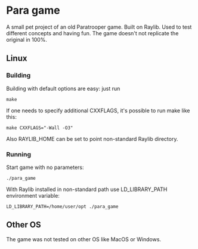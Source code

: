 # Para game
A small pet project of an old Paratrooper game. Built on Raylib. Used to test different concepts and having fun. The game doesn't not replicate the original in 100%.

## Linux
### Building
Building with default options are easy: just run
```
make
```

If one needs to specify additional CXXFLAGS, it's possible to run make like this:
```
make CXXFLAGS="-Wall -O3"
```

Also RAYLIB_HOME can be set to point non-standard Raylib directory.

### Running
Start game with no parameters:
```
./para_game
```

With Raylib installed in non-standard path use LD_LIBRARY_PATH environment variable:

```
LD_LIBRARY_PATH=/home/user/opt ./para_game
```

## Other OS
The game was not tested on other OS like MacOS or Windows.